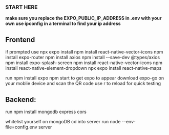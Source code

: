 ### START HERE

**make sure you replace the EXPO_PUBLIC_IP_ADDRESS in .env with your own
use ipconfig in a terminal to find your ip address**

## Frontend
if prompted use npx expo install
npm install react-native-vector-icons
npm install expo-router
npm install axios
npm install --save-dev @types/axios
npm install expo-splash-screen
npm install react-native-vector-icons
npm install react-native-element-dropdown 
npx expo install react-native-maps

run npm install expo
npm start to get expo to appear
download expo-go on your moblie device and scan the QR code
use r to reload for quick testing

## Backend:
run npm install mongodb express cors

whitelist yourself on mongoDB
cd into server
run node --env-file=config.env server